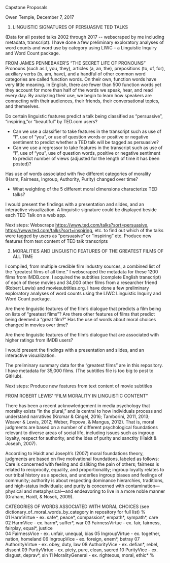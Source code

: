 

Capstone Proposals

Owen Temple, December 7, 2017


1. LINGUISTIC SIGNATURES OF PERSUASIVE TED TALKS 

(Data for all posted talks 2002 through 2017 -- webscraped by me including metadata, transcript). I have done a few preliminary exploratory analyses of word counts and word use by category using LIWC – a Linguistic Inquiry and Word Count package.

FROM JAMES PENNEBAKER’S “THE SECRET LIFE OF PRONOUNS”
Pronouns (such as I, you, they), articles (a, an, the), prepositions (to, of, for), auxiliary verbs (is, am, have), and a handful of other common word categories are called function words. On their own, function words have very little meaning. In English, there are fewer than 500 function words yet they account for more than half of the words we speak, hear, and read every day. By analyzing their use, we begin to learn how speakers are connecting with their audiences, their friends, their conversational topics, and themselves.

Do certain linguistic features predict a talk being classified as “persuasive”, “inspiring,”or “beautiful” by TED.com users?
-	Can we use a classifier to take features in the transcript such as use of “I”, use of “you”, or use of question words or positive or negative sentiment to predict whether a TED talk will be tagged as persuasive?
-	Can we use a regressor to take features in the transcript such as use of “I”, use of “you”, use of question words, positive or negative sentiment to predict number of views (adjusted for the length of time it has been posted)?

Has use of words associated with five different categories of morality (Harm, Fairness, Ingroup, Authority, Purity) changed over time?
-	What weighting of the 5 different moral dimensions characterize TED talks?


I would present the findings with a presentation and slides, and an interactive visualization.
A linguistic signature could be displayed beside each TED Talk on a web app.


Next steps:
Webscrape https://www.ted.com/talks?sort=persuasive, https://www.ted.com/talks?sort=inspiring, etc. to find out which of the talks were tagged by users as “persuasive” or “inspiring” etc.
Produce new features from text content of TED talk transcripts




2. MORALITIES AND LINGUISTIC FEATURES OF THE GREATEST FILMS OF ALL TIME

I compiled, from multiple credible film industry sources, a combined list of the “greatest films of all time.”  I webscraped the metadata for these 1200 films from IMDB.com.  I acquired the subtitles (complete English transcript) of each of these movies and 34,000 other films from a researcher friend (Robert Lewis) and moviesubtitles.org. I have done a few preliminary exploratory analyses of word counts using the LIWC Linguistic Inquiry and Word Count package.

Are there linguistic features of the film’s dialogue that predicts a film being on lists of “greatest films”?
Are there other features of films that predict being deemed a “great film?”
Has the use of words about moral choices changed in movies over time?

Are there linguistic features of the film’s dialogue that are associated with higher ratings from IMDB users?

I would present the findings with a presentation and slides, and an interactive visualization.

The preliminary summary data for the “greatest films” are in this repository. I have metadata for 35,000 films. (The subtitles file is too big to post to GitHub).

Next steps:
Produce new features from text content of movie subtitles



FROM ROBERT LEWIS’ “FILM MORALITY IN LINGUISTIC CONTENT”

There has been a recent acknowledgement in media psychology that morality exists “in the plural,” and is central to how individuals process and understand narratives (Krcmar & Cingel, 2016; Tamborini, 2011, 2013; Weaver & Lewis, 2012; Weber, Popova, & Mangus, 2012). That is, moral judgments are based on a number of different psychological foundations relevant to diverse areas of social life, including issues such as ingroup loyalty, respect for authority, and the idea of purity and sanctity (Haidt & Joseph, 2007).

According to Haidt and Joseph’s (2007) moral foundations theory, judgments are based on five motivational foundations, labeled as follows: Care is concerned with feeling and disliking the pain of others; fairness is related to reciprocity, equality, and proportionality; ingroup loyalty relates to our tribal history as a species, and underlies ingroup biases and feelings of community; authority is about respecting dominance hierarchies, traditions, and high-status individuals; and purity is concerned with contamination—physical and metaphysical—and endeavoring to live in a more noble manner (Graham, Haidt, & Nosek, 2009).



CATEGORIES OF WORDS ASSOCIATED WITH MORAL CHOICES (see dictionary_of_moral_words_by_category in repository for full list)
%		
01                    HarmVirtue - ex. safe*, peace*, compassion*, empath*, sympath*, care		
02                    HarmVice - ex. harm*, suffer*, war
03                    FairnessVirtue - ex. fair, fairness, fairplay, equal*, justice	
04                    FairnessVice - ex. unfair, unequal, bias
05                    IngroupVirtue - ex. together, nation, homeland
06                    IngroupVice - ex. foreign, enem*, betray
07                    AuthorityVirtue - ex. obey, duty, law
08                    AuthorityVice - ex. defian*, rebel, dissent
09                    PurityVirtue - ex. piety, pure, clean, sacred
10                    PurityVice - ex. disgust, deprav*, sin
11                    MoralityGeneral - ex. righteous, moral, ethic*
%		
		




